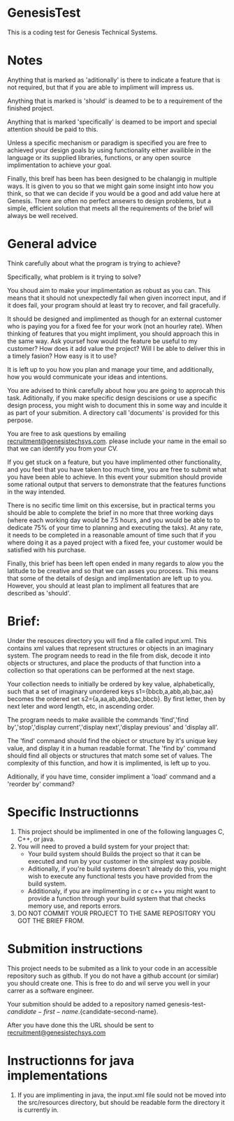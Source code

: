 # GenesisTest
This is a coding test for Genesis Technical Systems.

# Notes
Anything that is marked as 'aditionally' is there to indicate a feature that is not required, but that if you are able to impliment will impress us.

Anything that is marked is 'should' is deamed to be to a requirement of the finished project.

Anything that is marked 'specifically' is deamed to be import and special attention should be paid to this.

Unless a specific mechanism or paradigm is specified you are free to achieved your design goals by using functionality either availible in the language or its supplied libraries, functions, or any open source implimentation to achieve your goal.

Finally, this breif has been has been designed to be chalangig in multiple ways. It is given to you so that we might gain some insight into how you think, so that we can decide if you would be a good and add value here at Genesis. There are often no perfect ansewrs to design problems, but a simple, efficient solution that meets all the requirements of the brief will always be well received.

# General advice
Think carefully about what the program is trying to achieve?

Specifically, what problem is it trying to solve?

You shoud aim to make your implimentation as robust as you can. This means that it should not unexpectedly fail when given incorrect input, and if it does fail, your program should at least try to recover, and fail gracefully.

It should be designed and implimented as though for an external customer who is paying you for a fixed fee for your work (not an hourley rate). When thinking of features that you might impliment, you should approach this in the same way. Ask yoursef how would the feature be useful to my customer? How does it add value the project? Will I be able to deliver this in a timely fasion? How easy is it to use?

It is left up to you how you plan and manage your time, and additionally, how you would communicate your ideas and intentions.

You are advised to think carefully about how you are going to approcah this task. Aditionally, if you make specific design descisions or use a specific design process, you might wish to document this in some way and inculde it as part of your submition. A directory call 'documents' is provided for this perpose.

You are free to ask questions by emailing recruitment@genesistechsys.com. please include your name in the email so that we can identify you from your CV.

If you get stuck on a feature, but you have implimented other functionality, and you feel that you have taken too much time, you are free to submit what you have been able to achieve. In this event your submition should provide some rational output that servers to demonstrate that the features functions in the way intended.

There is no secific time limit on this excersise, but in practical terms you should be able to complete the brief in no more that three working days (where each working day would be 7.5 hours, and you would be able to to dedicate 75% of your time to planning and executing the taks). At any rate, it needs to be completed in a reasonable amount of time such that if you where doing it as a payed project with a fixed fee, your customer would be satisfied with his purchase.

Finally, this brief has been left open ended in many regards to alow you the latitude to be creative and so that we can asses you process. This means that some of the details of design and implimentation are left up to you. However, you should at least plan to impliment all features that are described as 'should'.

# Brief:
Under the resouces directory you will find a file called input.xml. This contains xml values that represent structures or objects in an imaginary system.
The program needs to read in the file from disk, decode it into objects or structures, and place the products of that function into a collection so that operations can be performed at the next stage.

Your collection needs to initially be ordered by key value, alphabetically, such that a set of imaginary unordered keys s1={bbcb,a,abb,ab,bac,aa} becomes
the ordered set s2={a,aa,ab,abb,bac,bbcb}. By first letter, then by next leter and word length, etc, in ascending order.

The program needs to make availible the commands 'find','find by','stop','display current','display next','display previous' and 'display all'.

The 'find' command should find the object or structure by it's unique key value, and display it in a human readable format.
The 'find by' command should find all objects or structures that match some set of values. The complexity of this function, and how it is implimented, is left up to you.

Aditionally, if you have time, consider impliment a 'load' command and a 'reorder by' command?

# Specific Instructionns
1. This project should be implimented in one of the following languages C, C++, or java.
2. You will need to proved a build system for your project that:
   * Your build system should Builds the project so that it can be executed and run by your customer in the simplest way posible.
   * Aditionally, if you're build systems doesn't already do this, you might wish to execute any functional tests you have provided from the build system.
   * Additionaly, if you are implimenting in c or c++ you might want to provide a function through your build system that that checks memory use, and reports errors.
3. DO NOT COMMIT YOUR PROJECT TO THE SAME REPOSITORY YOU GOT THE BRIEF FROM.

# Submition instructions
This project needs to be submited as a link to your code in an accessible repository such as github. If you do not have a github account (or similar) you should create one. This is free to do and wil serve you well in your carrer as a software engineer.

Your submition should be added to a repository named genesis-test-${candidate-first-name}.${candidate-second-name}.

After you have done this the URL should be sent to recruitment@genesistechsys.com

# Instructionns for java implementations
1. If you are implimenting in java, the input.xml file sould not be moved into the src/resources directory, but should be readable form the directory it is currently in.
